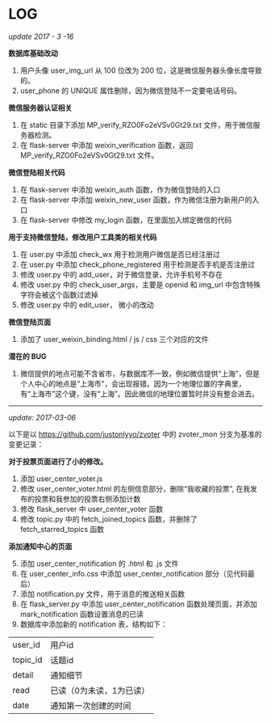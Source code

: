

# LOG

*update  2017 - 3 -16*



**数据库基础改动**

1. 用户头像 user_img_url 从 100 位改为 200 位，这是微信服务器头像长度导致的。
2. user_phone 的 UNIQUE 属性删除，因为微信登陆不一定要电话号码。

**微信服务器认证相关**

1. 在 static 目录下添加 MP_verify_RZO0Fo2eVSv0Gt29.txt 文件，用于微信服务器检测。
2. 在 flask-server 中添加 weixin_verification 函数，返回 MP_verify_RZO0Fo2eVSv0Gt29.txt 文件。

**微信登陆相关代码**

1. 在 flask-server 中添加 weixin_auth 函数，作为微信登陆的入口
2. 在 flask-server 中添加 weixin_new_user 函数，作为微信注册为新用户的入口
3. 在 flask-server 中修改 my_login 函数，在里面加入绑定微信的代码

**用于支持微信登陆，修改用户工具类的相关代码**

1. 在 user.py 中添加 check_wx 用于检测用户微信是否已经注册过
2. 在 user.py 中添加 check_phone_registered 用于检测是否手机是否注册过
3. 修改 user.py 中的 add_user，对于微信登录，允许手机号不存在
4. 修改 user.py 中的 check_user_args，主要是 openid 和 img_url 中包含特殊字符会被这个函数过滤掉
5. 修改 user.py 中的 edit_user， 微小的改动

**微信登陆页面**

1. 添加了 user_weixin_binding.html / js / css 三个对应的文件

**潜在的 BUG**

1. 微信提供的地点可能不含省市，与数据库不一致，例如微信提供“上海”，但是个人中心的地点是“上海市”，会出现报错。因为一个地理位置的字典里，有“上海市”这个键，没有“上海”。因此微信的地理位置暂时并没有整合进去。



-----





*update: 2017-03-06*

以下是以 https://github.com/justonlyyo/zvoter 中的 zvoter_mon 分支为基准的变更记录：

**对于投票页面进行了小的修改。**

1. 添加 user_center_voter.js
2. 修改 user_center_voter.html 的左侧信息部分，删除“我收藏的投票”, 在我发布的投票和我参加的投票右侧添加计数
3. 修改 flask_server 中 user_center_voter 函数
4. 修改 topic.py 中的 fetch_joined_topics 函数，并删除了 fetch_starred_topics 函数

**添加通知中心的页面**

5. 添加 user_center_notification 的 .html 和 .js 文件
6. 在 user_center_info.css 中添加 user_center_notification 部分（见代码最后）
7. 添加 notification.py 文件，用于消息的推送相关函数
8. 在 flask_server.py 中添加 user_center_notification 函数处理页面，并添加 mark_notification 函数设置消息的已读
9. 数据库中添加新的 notification 表，结构如下：

<table>
<tr><td>user_id</td><td>用户id</td></tr>
<tr><td>topic_id</td><td>话题id</td></tr>
<tr><td>detail</td><td>通知细节</td></tr>
<tr><td>read</td><td>已读（0为未读，1为已读）</td></tr>
<tr><td>date</td><td>通知第一次创建的时间</td></tr>
</table>
